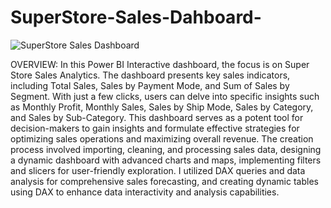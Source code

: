 # SuperStore-Sales-Dahboard-

![SuperStore Sales Dashboard](https://github.com/Jabbark/SuperStore-Sales-Dahboard-/assets/139176049/a5030b71-f85a-4b79-b9aa-c2d872e94d38)

OVERVIEW: 
In this Power BI Interactive dashboard, the focus is on Super Store Sales Analytics. The dashboard presents key sales indicators, including Total Sales, Sales by Payment Mode, and Sum of Sales by Segment. With just a few clicks, users can delve into specific insights such as Monthly Profit, Monthly Sales, Sales by Ship Mode, Sales by Category, and Sales by Sub-Category. This dashboard serves as a potent tool for decision-makers to gain insights and formulate effective strategies for optimizing sales operations and maximizing overall revenue. The creation process involved importing, cleaning, and processing sales data, designing a dynamic dashboard with advanced charts and maps, implementing filters and slicers for user-friendly exploration. I utilized DAX queries and data analysis for comprehensive sales forecasting, and creating dynamic tables using DAX to enhance data interactivity and analysis capabilities.
